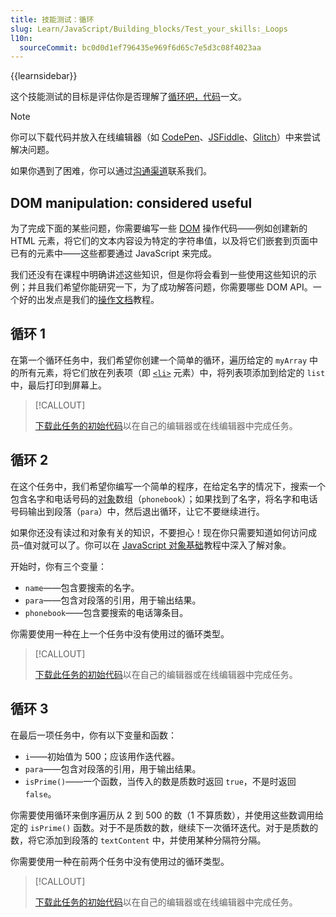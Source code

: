 ```yaml
---
title: 技能测试：循环
slug: Learn/JavaScript/Building_blocks/Test_your_skills:_Loops
l10n:
  sourceCommit: bc0d0d1ef796435e969f6d65c7e5d3c08f4023aa
---
```


{{learnsidebar}}

这个技能测试的目标是评估你是否理解了[循环吧，代码](/zh-CN/docs/Learn/JavaScript/Building_blocks/Looping_code)一文。

> [!NOTE]
> 你可以下载代码并放入在线编辑器（如 [CodePen](https://codepen.io/)、[JSFiddle](https://jsfiddle.net/)、[Glitch](https://glitch.com/)）中来尝试解决问题。
>
> 如果你遇到了困难，你可以通过[沟通渠道](/zh-CN/docs/MDN/Community/Communication_channels)联系我们。

## DOM manipulation: considered useful

为了完成下面的某些问题，你需要编写一些 [DOM](/zh-CN/docs/Glossary/DOM) 操作代码——例如创建新的 HTML 元素，将它们的文本内容设为特定的字符串值，以及将它们嵌套到页面中已有的元素中——这些都要通过 JavaScript 来完成。

我们还没有在课程中明确讲述这些知识，但是你将会看到一些使用这些知识的示例；并且我们希望你能研究一下，为了成功解答问题，你需要哪些 DOM API。一个好的出发点是我们的[操作文档](/zh-CN/docs/Learn/JavaScript/Client-side_web_APIs/Manipulating_documents)教程。

## 循环 1

在第一个循环任务中，我们希望你创建一个简单的循环，遍历给定的 `myArray` 中的所有元素，将它们放在列表项（即 [`<li>`](/zh-CN/docs/Web/HTML/Element/li) 元素）中，将列表项添加到给定的 `list` 中，最后打印到屏幕上。

> [!CALLOUT]
>
> [下载此任务的初始代码](https://github.com/mdn/learning-area/blob/main/javascript/building-blocks/tasks/loops/loops1-download.html)以在自己的编辑器或在线编辑器中完成任务。

## 循环 2

在这个任务中，我们希望你编写一个简单的程序，在给定名字的情况下，搜索一个包含名字和电话号码的[对象](/zh-CN/docs/Glossary/Object)数组（`phonebook`）；如果找到了名字，将名字和电话号码输出到段落（`para`）中，然后退出循环，让它不要继续进行。

如果你还没有读过和对象有关的知识，不要担心！现在你只需要知道如何访问成员–值对就可以了。你可以在 [JavaScript 对象基础](/zh-CN/docs/Learn/JavaScript/Objects/Basics)教程中深入了解对象。

开始时，你有三个变量：

- `name`——包含要搜索的名字。
- `para`——包含对段落的引用，用于输出结果。
- `phonebook`——包含要搜索的电话簿条目。

你需要使用一种在上一个任务中没有使用过的循环类型。

> [!CALLOUT]
>
> [下载此任务的初始代码](https://github.com/mdn/learning-area/blob/main/javascript/building-blocks/tasks/loops/loops2-download.html)以在自己的编辑器或在线编辑器中完成任务。

## 循环 3

在最后一项任务中，你有以下变量和函数：

- `i`——初始值为 500；应该用作迭代器。
- `para`——包含对段落的引用，用于输出结果。
- `isPrime()`——一个函数，当传入的数是质数时返回 `true`，不是时返回 `false`。

你需要使用循环来倒序遍历从 2 到 500 的数（1 不算质数），并使用这些数调用给定的 `isPrime()` 函数。对于不是质数的数，继续下一次循环迭代。对于是质数的数，将它添加到段落的 `textContent` 中，并使用某种分隔符分隔。

你需要使用一种在前两个任务中没有使用过的循环类型。

> [!CALLOUT]
>
> [下载此任务的初始代码](https://github.com/mdn/learning-area/blob/main/javascript/building-blocks/tasks/loops/loops3-download.html)以在自己的编辑器或在线编辑器中完成任务。
